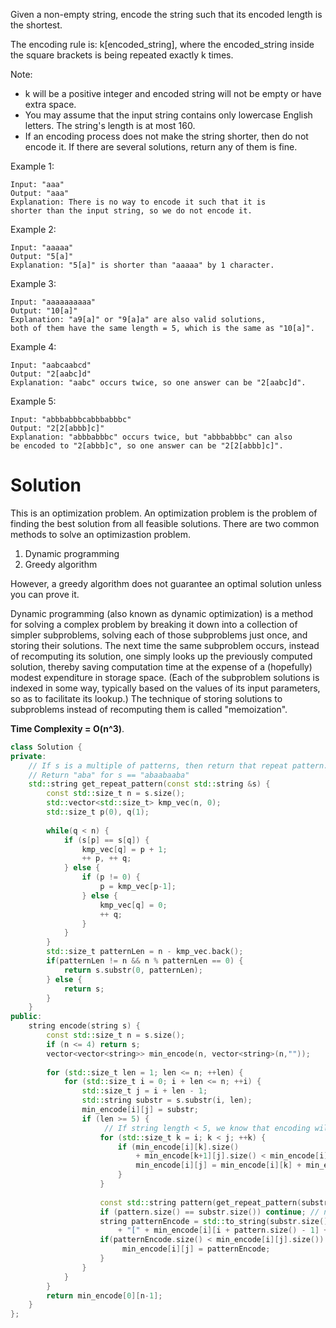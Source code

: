 Given a non-empty string, encode the string such that its encoded length is the shortest.

The encoding rule is: k[encoded_string], where the encoded_string inside the square brackets is being repeated exactly k times.

Note:

* k will be a positive integer and encoded string will not be empty or have extra space.
* You may assume that the input string contains only lowercase English letters. The string's length is at most 160.
* If an encoding process does not make the string shorter, then do not encode it. If there are several solutions, return any of them is fine.

Example 1:

```
Input: "aaa"
Output: "aaa"
Explanation: There is no way to encode it such that it is 
shorter than the input string, so we do not encode it.
```

Example 2:

```
Input: "aaaaa"
Output: "5[a]"
Explanation: "5[a]" is shorter than "aaaaa" by 1 character.
```

Example 3:

```
Input: "aaaaaaaaaa"
Output: "10[a]"
Explanation: "a9[a]" or "9[a]a" are also valid solutions, 
both of them have the same length = 5, which is the same as "10[a]".
```

Example 4:

```
Input: "aabcaabcd"
Output: "2[aabc]d"
Explanation: "aabc" occurs twice, so one answer can be "2[aabc]d".
```

Example 5:

```
Input: "abbbabbbcabbbabbbc"
Output: "2[2[abbb]c]"
Explanation: "abbbabbbc" occurs twice, but "abbbabbbc" can also 
be encoded to "2[abbb]c", so one answer can be "2[2[abbb]c]".
```

# Solution

This is an optimization problem. An optimization problem is the problem of finding the best solution from all feasible solutions. There are two common methods to solve an optimizastion problem.

1. Dynamic programming
2. Greedy algorithm

However, a greedy algorithm does not guarantee an optimal solution unless you can prove it.

Dynamic programming (also known as dynamic optimization) is a method for solving a complex problem by breaking it down into a collection of simpler subproblems, solving each of those subproblems just once, and storing their solutions. The next time the same subproblem occurs, instead of recomputing its solution, one simply looks up the previously computed solution, thereby saving computation time at the expense of a (hopefully) modest expenditure in storage space. (Each of the subproblem solutions is indexed in some way, typically based on the values of its input parameters, so as to facilitate its lookup.) The technique of storing solutions to subproblems instead of recomputing them is called "memoization".



__Time Complexity = O(n^3)__.

```cpp
class Solution {
private:
    // If s is a multiple of patterns, then return that repeat pattern.
    // Return "aba" for s == "abaabaaba"
    std::string get_repeat_pattern(const std::string &s) {
        const std::size_t n = s.size();
        std::vector<std::size_t> kmp_vec(n, 0);
        std::size_t p(0), q(1);
        
        while(q < n) {
            if (s[p] == s[q]) {
                kmp_vec[q] = p + 1;
                ++ p, ++ q;
            } else {
                if (p != 0) {
                    p = kmp_vec[p-1];
                } else {
                    kmp_vec[q] = 0;
                    ++ q;
                }
            }
        }
        std::size_t patternLen = n - kmp_vec.back();
        if(patternLen != n && n % patternLen == 0) {
            return s.substr(0, patternLen);
        } else {
            return s;
        }
    }
public:
    string encode(string s) {
        const std::size_t n = s.size();
        if (n <= 4) return s;
        vector<vector<string>> min_encode(n, vector<string>(n,""));
        
        for (std::size_t len = 1; len <= n; ++len) {
            for (std::size_t i = 0; i + len <= n; ++i) {
                std::size_t j = i + len - 1;
                std::string substr = s.substr(i, len);
                min_encode[i][j] = substr;
                if (len >= 5) {
                     // If string length < 5, we know that encoding will not help.           
                    for (std::size_t k = i; k < j; ++k) {
                        if (min_encode[i][k].size() 
                            + min_encode[k+1][j].size() < min_encode[i][j].size()) {
                            min_encode[i][j] = min_encode[i][k] + min_encode[k+1][j];
                        }
                    }
                    
                    const std::string pattern(get_repeat_pattern(substr));
                    if (pattern.size() == substr.size()) continue; // no repeat pattern found
                    string patternEncode = std::to_string(substr.size() / pattern.size()) 
                        + "[" + min_encode[i][i + pattern.size() - 1] + "]";
                    if(patternEncode.size() < min_encode[i][j].size()) {
                         min_encode[i][j] = patternEncode;
                    }
                }
            }
        }
        return min_encode[0][n-1];
    }
};
```
